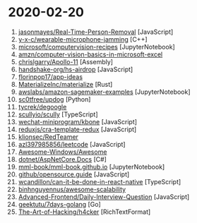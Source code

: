 # 2020-02-20

1. [jasonmayes/Real-Time-Person-Removal](https://github.com/jasonmayes/Real-Time-Person-Removal "Removing people from complex backgrounds in real time using TensorFlow.js in the web browser") [JavaScript]
2. [y-x-c/wearable-microphone-jamming](https://github.com/y-x-c/wearable-microphone-jamming "Repository for our paper Wearable Microphone Jamming") [C++]
3. [microsoft/computervision-recipes](https://github.com/microsoft/computervision-recipes "Best Practices, code samples, and documentation for Computer Vision.") [JupyterNotebook]
4. [amzn/computer-vision-basics-in-microsoft-excel](https://github.com/amzn/computer-vision-basics-in-microsoft-excel "Computer Vision Basics in Microsoft Excel (using just formulas)") 
5. [chrislgarry/Apollo-11](https://github.com/chrislgarry/Apollo-11 "Original Apollo 11 Guidance Computer (AGC) source code for the command and lunar modules.") [Assembly]
6. [handshake-org/hs-airdrop](https://github.com/handshake-org/hs-airdrop "Decentralized airdrop to open source developers") [JavaScript]
7. [florinpop17/app-ideas](https://github.com/florinpop17/app-ideas "A Collection of application ideas which can be used to improve your coding skills.") 
8. [MaterializeInc/materialize](https://github.com/MaterializeInc/materialize "The Streaming Data Warehouse") [Rust]
9. [awslabs/amazon-sagemaker-examples](https://github.com/awslabs/amazon-sagemaker-examples "Example notebooks that show how to apply machine learning, deep learning and reinforcement learning in Amazon SageMaker") [JupyterNotebook]
10. [sc0tfree/updog](https://github.com/sc0tfree/updog "Updog is a replacement for Python's SimpleHTTPServer. It allows uploading and downloading via HTTP/S, can set ad hoc SSL certificates and use http basic auth.") [Python]
11. [tycrek/degoogle](https://github.com/tycrek/degoogle "A huge list of alternatives to Google products. Privacy tips, tricks, and links.") 
12. [scullyio/scully](https://github.com/scullyio/scully "The Static Site Generator for Angular apps") [TypeScript]
13. [wechat-miniprogram/kbone](https://github.com/wechat-miniprogram/kbone "Web 与小程序同构解决方案") [JavaScript]
14. [reduxjs/cra-template-redux](https://github.com/reduxjs/cra-template-redux "The official Redux+JS template for Create React App") [JavaScript]
15. [klionsec/RedTeamer](https://github.com/klionsec/RedTeamer "红方人员作战执行手册") 
16. [azl397985856/leetcode](https://github.com/azl397985856/leetcode "LeetCode Solutions: A Record of My Problem Solving Journey.( leetcode题解，记录自己的leetcode解题之路。)") [JavaScript]
17. [Awesome-Windows/Awesome](https://github.com/Awesome-Windows/Awesome "💻 🎉 An awesome & curated list of best applications and tools for Windows.") 
18. [dotnet/AspNetCore.Docs](https://github.com/dotnet/AspNetCore.Docs "Documentation for ASP.NET Core") [C#]
19. [mml-book/mml-book.github.io](https://github.com/mml-book/mml-book.github.io "Companion webpage to the book Mathematics For Machine Learning") [JupyterNotebook]
20. [github/opensource.guide](https://github.com/github/opensource.guide "📚 Community guides for open source creators") [JavaScript]
21. [wcandillon/can-it-be-done-in-react-native](https://github.com/wcandillon/can-it-be-done-in-react-native "⚛️📺Projects from the “Can it be done in React Native?” YouTube series") [TypeScript]
22. [binhnguyennus/awesome-scalability](https://github.com/binhnguyennus/awesome-scalability "The Patterns of Scalable, Reliable, and Performant Large-Scale Systems") 
23. [Advanced-Frontend/Daily-Interview-Question](https://github.com/Advanced-Frontend/Daily-Interview-Question "我是木易杨，公众号「高级前端进阶」作者，每天搞定一道前端大厂面试题，祝大家天天进步，一年后会看到不一样的自己。") [JavaScript]
24. [geektutu/7days-golang](https://github.com/geektutu/7days-golang "7 days golang apps from scratch (web framework Gee, distributed cache GeeCache, etc) 7天用Go动手写系列[从零实现]") [Go]
25. [The-Art-of-Hacking/h4cker](https://github.com/The-Art-of-Hacking/h4cker "This repository is primarily maintained by Omar Santos and includes thousands of resources related to ethical hacking / penetration testing, digital forensics and incident response (DFIR), vulnerability research, exploit development, reverse engineering, and more.") [RichTextFormat]
